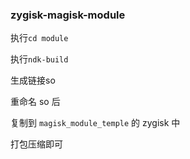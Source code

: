 ### zygisk-magisk-module

执行`cd module`

执行`ndk-build`

生成链接so

重命名 so 后

复制到 `magisk_module_temple` 的 zygisk 中

打包压缩即可









